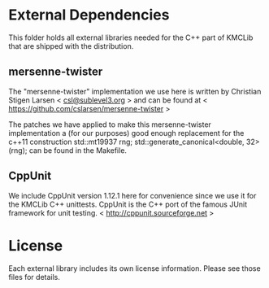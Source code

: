 External Dependencies
======================
This folder holds all external libraries needed for the C++ part of KMCLib
that are shipped with the distribution.

mersenne-twister
-----------------
The "mersenne-twister" implementation we use here is written by
Christian Stigen Larsen < csl@sublevel3.org >
and can be found at
< https://github.com/cslarsen/mersenne-twister >

The patches we have applied to make this mersenne-twister implementation a
(for our purposes) good enough replacement for the c++11 construction
   std::mt19937 rng;
   std::generate_canonical<double, 32>(rng);
can be found in the Makefile.

CppUnit
--------
We include CppUnit version 1.12.1 here for convenience since we use it
for the KMCLib C++ unittests.
CppUnit is the C++ port of the famous JUnit framework for unit
testing. < http://cppunit.sourceforge.net >


License
========
Each external library includes its own license information.
Please see those files for details.

